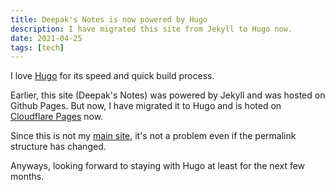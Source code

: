 ```yaml
---
title: Deepak's Notes is now powered by Hugo
description: I have migrated this site from Jekyll to Hugo now.
date: 2021-04-25
tags: [tech]
---
```


I love [Hugo](https://gohugo.io/) for its speed and quick build process.

Earlier, this site (Deepak's Notes) was powered by Jekyll and was hosted on Github Pages. But now, I have migrated it to Hugo and is hoted on [Cloudflare Pages](https://deepakness.com/blog/cloudflare-pages-vs-netlify/) now.

Since this is not my [main site](https://deepakness.com), it's not a problem even if the permalink structure has changed.

Anyways, looking forward to staying with Hugo at least for the next few months.